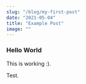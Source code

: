 ```yaml
---
slug: "/blog/my-first-post"
date: "2021-05-04"
title: "Example Post"
image: ""
---
```



### Hello World

This is working :).

Test.
